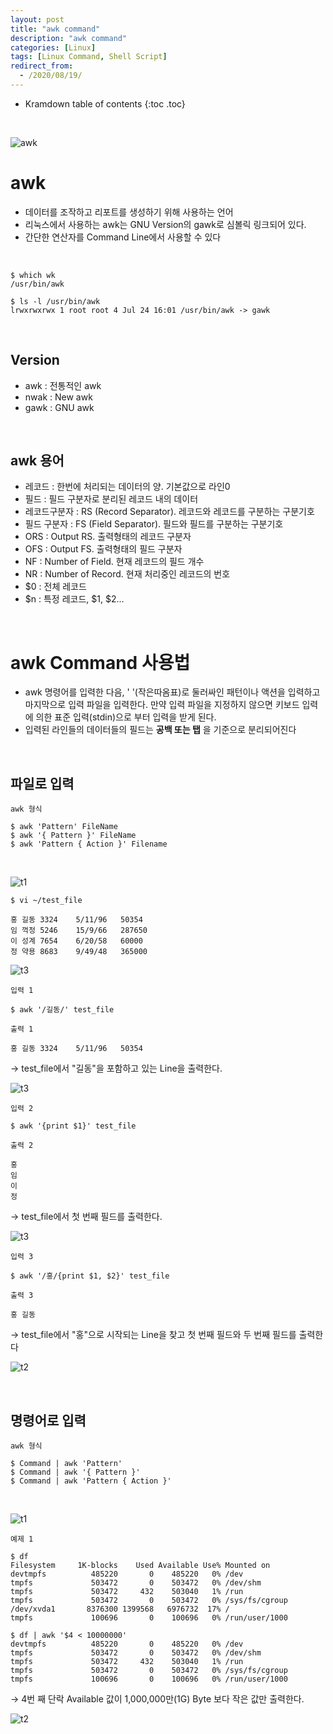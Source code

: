 ```yaml
---
layout: post
title: "awk command"
description: "awk command"
categories: [Linux]
tags: [Linux Command, Shell Script]
redirect_from:
  - /2020/08/19/
---
```


* Kramdown table of contents
{:toc .toc}


<br>

![awk](https://user-images.githubusercontent.com/69279022/90589860-0b9bac00-e21a-11ea-9814-48b7b09074e7.png)

# awk

- 데이터를 조작하고 리포트를 생성하기 위해 사용하는 언어
- 리눅스에서 사용하는 awk는 GNU Version의 gawk로 심볼릭 링크되어 있다.
- 간단한 연산자를 Command Line에서 사용할 수 있다

<br>

~~~
$ which wk   
/usr/bin/awk
~~~

~~~
$ ls -l /usr/bin/awk
lrwxrwxrwx 1 root root 4 Jul 24 16:01 /usr/bin/awk -> gawk
~~~

<br>

## Version
- awk : 전통적인 awk
- nwak : New awk
- gawk : GNU awk

<br>    
  
## awk 용어
- 레코드 : 한번에 처리되는 데이터의 양. 기본값으로 라인0
- 필드 : 필드 구분자로 분리된 레코드 내의 데이터
- 레코드구분자 : RS (Record Separator). 레코드와 레코드를 구분하는 구분기호
- 필드 구분자 : FS (Field Separator). 필드와 필드를 구분하는 구분기호
- ORS : Output RS. 출력형태의 레코드 구분자
- OFS : Output FS. 출력형태의 필드 구분자
- NF : Number of Field. 현재 레코드의 필드 개수
- NR : Number of Record. 현재 처리중인 레코드의 번호
- $0 : 전체 레코드 
- $n : 특정 레코드, $1, $2...

<br>

# awk Command 사용법

- awk 명령어를 입력한 다음, ' '(작은따옴표)로 둘러싸인 패턴이나 액션을 입력하고 마지막으로 입력 파일을 입력한다. 만약 입력 파일을 지정하지 않으면 키보드 입력에 의한 표준 입력(stdin)으로 부터 입력을 받게 된다.
- 입력된 라인들의 데이터들의 필드는 **공백 또는 탭** 을 기준으로 분리되어진다

<br>

## 파일로 입력


` awk 형식 `
~~~
$ awk 'Pattern' FileName
$ awk '{ Pattern }' FileName
$ awk 'Pattern { Action }' Filename
~~~

<br>

![t1](https://user-images.githubusercontent.com/69279022/90632460-67d4ef00-e25f-11ea-8580-477f0b13b970.png)

`$ vi ~/test_file `
~~~
홍 길동 3324    5/11/96   50354
임 꺽정 5246    15/9/66   287650
이 성계 7654    6/20/58   60000
정 약용 8683    9/49/48   365000
~~~

![t3](https://user-images.githubusercontent.com/69279022/90634752-29413380-e263-11ea-91ff-0d3c5765cb06.png)

` 입력 1 `
~~~
$ awk '/길동/' test_file
~~~
` 출력 1 `
~~~
홍 길동 3324    5/11/96   50354
~~~

→ test_file에서 "길동"을 포함하고 있는 Line을 출력한다.

![t3](https://user-images.githubusercontent.com/69279022/90634752-29413380-e263-11ea-91ff-0d3c5765cb06.png)

` 입력 2 `
~~~
$ awk '{print $1}' test_file
~~~
` 출력 2 `
~~~
홍
임
이
정
~~~

→ test_file에서 첫 번째 필드를 출력한다.

![t3](https://user-images.githubusercontent.com/69279022/90634752-29413380-e263-11ea-91ff-0d3c5765cb06.png)

` 입력 3 `
~~~
$ awk '/홍/{print $1, $2}' test_file
~~~
` 출력 3 `
~~~
홍 길동
~~~

→ test_file에서 "홍"으로 시작되는 Line을 찾고 첫 번째 필드와 두 번째 필드를 출력한다

![t2](https://user-images.githubusercontent.com/69279022/90632462-686d8580-e25f-11ea-8de6-b4cdb8fbe60a.png)


<br>

## 명령어로 입력

` awk 형식 `
~~~
$ Command | awk 'Pattern'
$ Command | awk '{ Pattern }' 
$ Command | awk 'Pattern { Action }'
~~~

<br>

![t1](https://user-images.githubusercontent.com/69279022/90632460-67d4ef00-e25f-11ea-8580-477f0b13b970.png)


` 예제 1 `
~~~
$ df
Filesystem     1K-blocks    Used Available Use% Mounted on
devtmpfs          485220       0    485220   0% /dev
tmpfs             503472       0    503472   0% /dev/shm
tmpfs             503472     432    503040   1% /run
tmpfs             503472       0    503472   0% /sys/fs/cgroup
/dev/xvda1       8376300 1399568   6976732  17% /
tmpfs             100696       0    100696   0% /run/user/1000
~~~
~~~
$ df | awk '$4 < 10000000'
devtmpfs          485220       0    485220   0% /dev
tmpfs             503472       0    503472   0% /dev/shm
tmpfs             503472     432    503040   1% /run
tmpfs             503472       0    503472   0% /sys/fs/cgroup
tmpfs             100696       0    100696   0% /run/user/1000
~~~
→ 4번 째 단락 Available 값이 1,000,000만(1G) Byte 보다 작은 값만 출력한다. 

![t2](https://user-images.githubusercontent.com/69279022/90632462-686d8580-e25f-11ea-8de6-b4cdb8fbe60a.png)